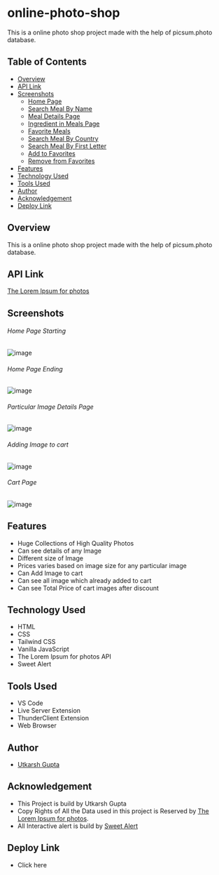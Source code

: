# online-photo-shop
This is a online photo shop project made with the help of picsum.photo database.



## Table of Contents
 * [Overview](https://github.com/utkarshgupta04092003/online-photo-shop/blob/main/README.md#overview)
 * [API Link](https://github.com/utkarshgupta04092003/online-photo-shop/blob/main/README.md#api-link)
 * [Screenshots](https://github.com/utkarshgupta04092003/online-photo-shop/blob/main/README.md#screenshots)
   - [Home Page](https://github.com/utkarshgupta04092003/Cook-Star-themealdb/blob/main/README.md#home-page)
   - [Search Meal By Name](https://github.com/utkarshgupta04092003/Cook-Star-themealdb/blob/main/README.md#search-meal-by-name) 
   - [Meal Details Page](https://github.com/utkarshgupta04092003/Cook-Star-themealdb/blob/main/README.md#meal-details-page)
   - [Ingredient in Meals Page](https://github.com/utkarshgupta04092003/Cook-Star-themealdb/blob/main/README.md#ingredient-in-meals-page)
   - [Favorite Meals](https://github.com/utkarshgupta04092003/Cook-Star-themealdb/blob/main/README.md#favorite-meals)
   - [Search Meal By Country](https://github.com/utkarshgupta04092003/Cook-Star-themealdb/blob/main/README.md#search-by-country)
   - [Search Meal By First Letter](https://github.com/utkarshgupta04092003/Cook-Star-themealdb/blob/main/README.md#search-by-first-letter)
   - [Add to Favorites](https://github.com/utkarshgupta04092003/Cook-Star-themealdb/blob/main/README.md#add-to-favorite-alert)
   - [Remove from Favorites](https://github.com/utkarshgupta04092003/Cook-Star-themealdb/blob/main/README.md#remove-from-favorite-alert)
 * [Features](https://github.com/utkarshgupta04092003/Cook-Star-themealdb/blob/main/README.md#features)
 * [Technology Used](https://github.com/utkarshgupta04092003/Cook-Star-themealdb/blob/main/README.md#technology-used)
 * [Tools Used](https://github.com/utkarshgupta04092003/Cook-Star-themealdb/blob/main/README.md#tools-used)
 * [Author](https://github.com/utkarshgupta04092003/Cook-Star-themealdb/blob/main/README.md#author)
 * [Acknowledgement](https://github.com/utkarshgupta04092003/Cook-Star-themealdb/blob/main/README.md#acknowledgement)
 * [Deploy Link](https://github.com/utkarshgupta04092003/Cook-Star-themealdb/blob/main/README.md#deploy-link)
 
 
 ## Overview
This is a online photo shop project made with the help of picsum.photo database.

 ## API Link
 
 [The Lorem Ipsum for photos](https://picsum.photos/)
 
 ## Screenshots
 
 ###### Home Page Starting
 ![image](https://user-images.githubusercontent.com/63789702/209360776-6a2864dc-d75b-45b8-8442-49b70fa2fa7c.png)

###### Home Page Ending
![image](https://user-images.githubusercontent.com/63789702/209360847-0eb6bdac-0a26-44f3-9150-d78f5dde4491.png)

###### Particular Image Details Page
![image](https://user-images.githubusercontent.com/63789702/209360913-ba890d51-6246-4787-b5b2-12c06cbcbcbc.png)

###### Adding Image to cart
![image](https://user-images.githubusercontent.com/63789702/209361102-3325f31f-b579-40c6-817a-38e0baedb549.png)

###### Cart Page
![image](https://user-images.githubusercontent.com/63789702/209361150-00f84e7b-fe22-4da9-ae6a-8885c6aa8888.png)




## Features
* Huge Collections of High Quality Photos 
* Can see details of any Image
* Different size of Image
* Prices varies based on image size for any particular image
* Can Add Image to cart
* Can see all image which already added to cart
* Can see Total Price of cart images after discount 

## Technology Used
* HTML
* CSS
* Tailwind CSS
* Vanilla JavaScript
* The Lorem Ipsum for photos API
* Sweet Alert

## Tools Used
* VS Code
* Live Server Extension
* ThunderClient Extension
* Web Browser


## Author
* [Utkarsh Gupta](https://www.linkedin.com/in/utkarsh-gupta-9a49561a1)

## Acknowledgement
* This Project is build by Utkarsh Gupta
* Copy Rights of All the Data used in this project is Reserved by  [The Lorem Ipsum for photos](https://picsum.photos/). 
* All Interactive alert is build by [Sweet Alert](https://sweetalert.js.org/guides/)

## Deploy Link
* Click here

 
 
 
 
